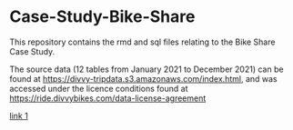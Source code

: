 # Case-Study-Bike-Share

This repository contains the rmd and sql files relating to the Bike Share Case Study.

The source data (12 tables from January 2021 to December 2021) can be found at https://divvy-tripdata.s3.amazonaws.com/index.html, and was accessed under the licence conditions found at https://ride.divvybikes.com/data-license-agreement

[link 1](https://github.com/Kgothatso-K/Case-Study-Bike-Share/blob/main/Number%20Of%20Rides%20Per%20Start%20Day.html)
